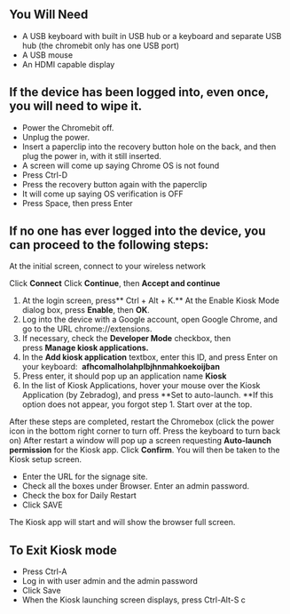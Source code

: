 ## You Will Need

*   A USB keyboard with built in USB hub or a keyboard and separate USB hub (the chromebit only has one USB port)
*   A USB mouse
*   An HDMI capable display

## If the device has been logged into, even once, you will need to wipe it.

*   Power the Chromebit off.
*   Unplug the power.
*   Insert a paperclip into the recovery button hole on the back, and then plug the power in, with it still inserted.
*   A screen will come up saying Chrome OS is not found
*   Press Ctrl-D
*   Press the recovery button again with the paperclip
*   It will come up saying OS verification is OFF
*   Press Space, then press Enter

## If no one has ever logged into the device, you can proceed to the following steps:

At the initial screen, connect to your wireless network

Click **Connect** Click **Continue**, then **Accept and continue**

1.  At the login screen, press** Ctrl + Alt + K.** At the Enable Kiosk Mode dialog box, press **Enable**, then **OK**.
2.  Log into the device with a Google account, open Google Chrome, and go to the URL chrome://extensions.
3.  If necessary, check the **Developer Mode** checkbox, then press **Manage kiosk applications.**
4.  In the **Add kiosk application** textbox, enter this ID, and press Enter on your keyboard:  **afhcomalholahplbjhnmahkoekoijban**
5.  Press enter, it should pop up an application name **Kiosk**
6.  In the list of Kiosk Applications, hover your mouse over the Kiosk Application (by Zebradog), and press **Set to auto-launch. **If this option does not appear, you forgot step 1\. Start over at the top.

After these steps are completed, restart the Chromebox (click the power icon in the bottom right corner to turn off. Press the keyboard to turn back on) After restart a window will pop up a screen requesting **Auto-launch permission** for the Kiosk app. Click **Confirm**. You will then be taken to the Kiosk setup screen.

*   Enter the URL for the signage site.
*   Check all the boxes under Browser. Enter an admin password.
*   Check the box for Daily Restart
*   Click SAVE

The Kiosk app will start and will show the browser full screen.

## To Exit Kiosk mode

*   Press Ctrl-A
*   Log in with user admin and the admin password
*   Click Save
*   When the Kiosk launching screen displays, press Ctrl-Alt-S c